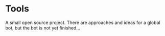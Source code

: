 # Tools
A small open source project. There are approaches and ideas for a global bot, but the bot is not yet finished...
